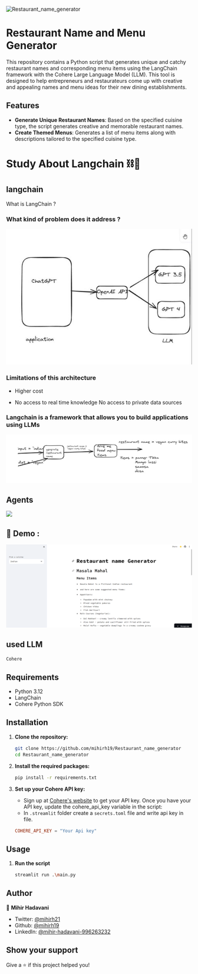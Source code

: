 ![Restaurant_name_generator](https://socialify.git.ci/mihirh19/Restaurant_name_generator/image?description=1&font=Source%20Code%20Pro&forks=1&issues=1&logo=https%3A%2F%2Fmiro.medium.com%2Fv2%2F1*2NrgJTZkYKSN1AzFDmCLeA.png&name=1&owner=1&pattern=Brick%20Wall&pulls=1&stargazers=1&theme=Light)

# Restaurant Name and Menu Generator

This repository contains a Python script that generates unique and catchy restaurant names and corresponding menu items using the LangChain framework with the Cohere Large Language Model (LLM). This tool is designed to help entrepreneurs and restaurateurs come up with creative and appealing names and menu ideas for their new dining establishments.

## Features

- **Generate Unique Restaurant Names**: Based on the specified cuisine type, the script generates creative and memorable restaurant names.
- **Create Themed Menus**: Generates a list of menu items along with descriptions tailored to the specified cuisine type.

# Study About Langchain ⛓️🔗

## langchain

What is LangChain ?

### What kind of problem does it address ?

![](images/Aspose.Words.7aa6bd9c-a9cd-489f-8e12-4d79bc952d5c.002.jpeg)

### Limitations of this architecture

- Higher cost

- No access to real time knowledge No access to private data sources

### Langchain is a framework that allows you to build applications using LLMs

![](images/Aspose.Words.7aa6bd9c-a9cd-489f-8e12-4d79bc952d5c.003.jpeg)

## Agents

![](images/Aspose.Words.7aa6bd9c-a9cd-489f-8e12-4d79bc952d5c.005.png)

## 🚀 Demo :

![Alt text](images/demo.png)

## used LLM

`Cohere `

## Requirements

- Python 3.12
- LangChain
- Cohere Python SDK

## Installation

1. **Clone the repository:**

   ```bash
   git clone https://github.com/mihirh19/Restaurant_name_generator
   cd Restaurant_name_generator
   ```

2. **Install the required packages:**
   ```bash
   pip install -r requirements.txt
   ```
3. **Set up your Cohere API key:**
   - Sign up at [Cohere's website](https://cohere.com/) to get your API key. Once you have your API key, update the cohere_api_key variable in the script:
   - In `.streamlit` folder create a `secrets.toml` file and write api key in file.
   ```toml
   COHERE_API_KEY = "Your Api key"
   ```

## Usage

1. **Run the script**
   ```bash
   streamlit run .\main.py
   ```

## Author

👤 **Mihir Hadavani**

- Twitter: [@mihirh21](https://twitter.com/mihirh21)
- Github: [@mihirh19](https://github.com/mihirh19)
- LinkedIn: [@mihir-hadavani-996263232](https://linkedin.com/in/mihir-hadavani-996263232)

## Show your support

Give a ⭐️ if this project helped you!
